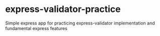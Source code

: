 # express-validator-practice
Simple express app for practicing express-validator implementation and fundamental express features
